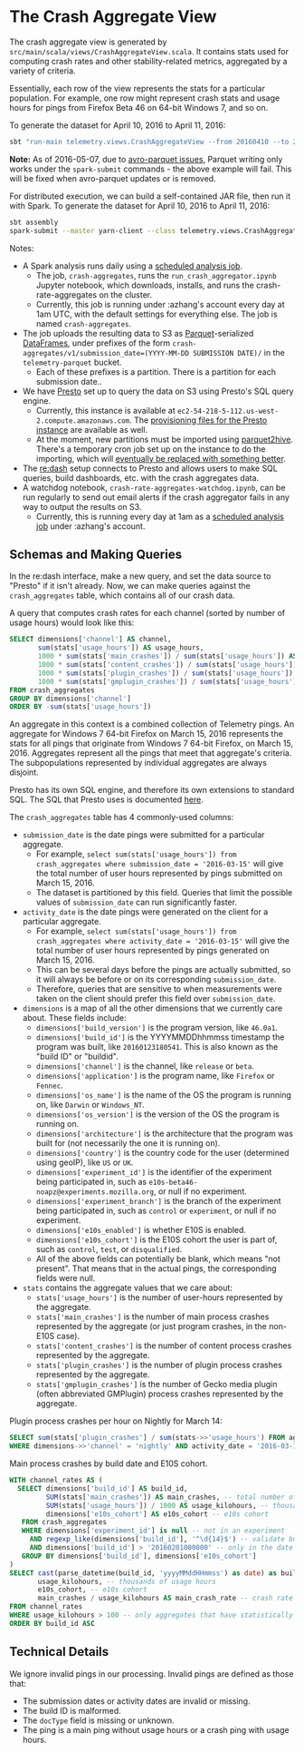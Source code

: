The Crash Aggregate View
========================

The crash aggregate view is generated by `src/main/scala/views/CrashAggregateView.scala`. It contains stats used for computing crash rates and other stability-related metrics, aggregated by a variety of criteria.

Essentially, each row of the view represents the stats for a particular population. For example, one row might represent crash stats and usage hours for pings from Firefox Beta 46 on 64-bit Windows 7, and so on.

To generate the dataset for April 10, 2016 to April 11, 2016:
```bash
sbt "run-main telemetry.views.CrashAggregateView --from 20160410 --to 20160411"
```

**Note:** As of 2016-05-07, due to [avro-parquet issues](https://issues.apache.org/jira/browse/HIVE-12828), Parquet writing only works under the `spark-submit` commands - the above example will fail. This will be fixed when avro-parquet updates or is removed.

For distributed execution, we can build a self-contained JAR file, then run it with Spark. To generate the dataset for April 10, 2016 to April 11, 2016:
```bash
sbt assembly
spark-submit --master yarn-client --class telemetry.views.CrashAggregateView target/scala-2.10/telemetry-batch-view-*.jar --from 20160410 --to 20160411
```

Notes:

* A Spark analysis runs daily using a [scheduled analysis job](https://analysis.telemetry.mozilla.org/cluster/schedule).
    * The job, `crash-aggregates`, runs the `run_crash_aggregator.ipynb` Jupyter notebook, which downloads, installs, and runs the crash-rate-aggregates on the cluster.
    * Currently, this job is running under :azhang's account every day at 1am UTC, with the default settings for everything else. The job is named `crash-aggregates`.
* The job uploads the resulting data to S3 as [Parquet](https://parquet.apache.org/)-serialized [DataFrames](https://spark.apache.org/docs/1.6.0/api/java/org/apache/spark/sql/DataFrame.html), under prefixes of the form `crash-aggregates/v1/submission_date=(YYYY-MM-DD SUBMISSION DATE)/` in the `telemetry-parquet` bucket.
    * Each of these prefixes is a partition. There is a partition for each submission date..
* We have [Presto](https://prestodb.io/) set up to query the data on S3 using Presto's SQL query engine.
    * Currently, this instance is available at `ec2-54-218-5-112.us-west-2.compute.amazonaws.com`. The [provisioning files for the Presto instance](https://github.com/vitillo/emr-bootstrap-presto) are available as well.
    * At the moment, new partitions must be imported using [parquet2hive](https://github.com/vitillo/parquet2hive). There's a temporary cron job set up on the instance to do the importing, which will [eventually be replaced with something better](https://bugzilla.mozilla.org/show_bug.cgi?id=1251648).
* The [re:dash](https://sql.telemetry.mozilla.org/dashboard/general) setup connects to Presto and allows users to make SQL queries, build dashboards, etc. with the crash aggregates data.
* A watchdog notebook, `crash-rate-aggregates-watchdog.ipynb`, can be run regularly to send out email alerts if the crash aggregator fails in any way to output the results on S3.
    * Currently, this is running every day at 1am as a [scheduled analysis job](https://analysis.telemetry.mozilla.org/cluster/schedule) under :azhang's account.

Schemas and Making Queries
--------------------------

In the re:dash interface, make a new query, and set the data source to "Presto" if it isn't already. Now, we can make queries against the `crash_aggregates` table, which contains all of our crash data.

A query that computes crash rates for each channel (sorted by number of usage hours) would look like this:

```sql
SELECT dimensions['channel'] AS channel,
       sum(stats['usage_hours']) AS usage_hours,
       1000 * sum(stats['main_crashes']) / sum(stats['usage_hours']) AS main_crash_rate,
       1000 * sum(stats['content_crashes']) / sum(stats['usage_hours']) AS content_crash_rate,
       1000 * sum(stats['plugin_crashes']) / sum(stats['usage_hours']) AS plugin_crash_rate,
       1000 * sum(stats['gmplugin_crashes']) / sum(stats['usage_hours']) AS gmplugin_crash_rate
FROM crash_aggregates
GROUP BY dimensions['channel']
ORDER BY -sum(stats['usage_hours'])
```

An aggregate in this context is a combined collection of Telemetry pings. An aggregate for Windows 7 64-bit Firefox on March 15, 2016 represents the stats for all pings that originate from Windows 7 64-bit Firefox, on March 15, 2016. Aggregates represent all the pings that meet that aggregate's criteria. The subpopulations represented by individual aggregates are always disjoint.

Presto has its own SQL engine, and therefore its own extensions to standard SQL. The SQL that Presto uses is documented [here](https://prestodb.io/docs/current/).

The `crash_aggregates` table has 4 commonly-used columns:

* `submission_date` is the date pings were submitted for a particular aggregate.
    * For example, `select sum(stats['usage_hours']) from crash_aggregates where submission_date = '2016-03-15'` will give the total number of user hours represented by pings submitted on March 15, 2016.
    * The dataset is partitioned by this field. Queries that limit the possible values of `submission_date` can run significantly faster.
* `activity_date` is the date pings were generated on the client for a particular aggregate.
    * For example, `select sum(stats['usage_hours']) from crash_aggregates where activity_date = '2016-03-15'` will give the total number of user hours represented by pings generated on March 15, 2016.
    * This can be several days before the pings are actually submitted, so it will always be before or on its corresponding `submission_date`.
    * Therefore, queries that are sensitive to when measurements were taken on the client should prefer this field over `submission_date`.
* `dimensions` is a map of all the other dimensions that we currently care about. These fields include:
    * `dimensions['build_version']` is the program version, like `46.0a1`.
    * `dimensions['build_id']` is the YYYYMMDDhhmmss timestamp the program was built, like `20160123180541`. This is also known as the "build ID" or "buildid".
    * `dimensions['channel']` is the channel, like `release` or `beta`.
    * `dimensions['application']` is the program name, like `Firefox` or `Fennec`.
    * `dimensions['os_name']` is the name of the OS the program is running on, like `Darwin` or `Windows_NT`.
    * `dimensions['os_version']` is the version of the OS the program is running on.
    * `dimensions['architecture']` is the architecture that the program was built for (not necessarily the one it is running on).
    * `dimensions['country']` is the country code for the user (determined using geoIP), like `US` or `UK`.
    * `dimensions['experiment_id']` is the identifier of the experiment being participated in, such as `e10s-beta46-noapz@experiments.mozilla.org`, or null if no experiment.
    * `dimensions['experiment_branch']` is the branch of the experiment being participated in, such as `control` or `experiment`, or null if no experiment.
    * `dimensions['e10s_enabled']` is whether E10S is enabled.
    * `dimensions['e10s_cohort']` is the E10S cohort the user is part of, such as `control`, `test`, or `disqualified`.
    * All of the above fields can potentially be blank, which means "not present". That means that in the actual pings, the corresponding fields were null.
* `stats` contains the aggregate values that we care about:
    * `stats['usage_hours']` is the number of user-hours represented by the aggregate.
    * `stats['main_crashes']` is the number of main process crashes represented by the aggregate (or just program crashes, in the non-E10S case).
    * `stats['content_crashes']` is the number of content process crashes represented by the aggregate.
    * `stats['plugin_crashes']` is the number of plugin process crashes represented by the aggregate.
    * `stats['gmplugin_crashes']` is the number of Gecko media plugin (often abbreviated GMPlugin) process crashes represented by the aggregate.

Plugin process crashes per hour on Nightly for March 14:

```sql
SELECT sum(stats['plugin_crashes'] / sum(stats->>'usage_hours') FROM aggregates
WHERE dimensions->>'channel' = 'nightly' AND activity_date = '2016-03-14'
```

Main process crashes by build date and E10S cohort.

```sql
WITH channel_rates AS (
  SELECT dimensions['build_id'] AS build_id,
         SUM(stats['main_crashes']) AS main_crashes, -- total number of crashes
         SUM(stats['usage_hours']) / 1000 AS usage_kilohours, -- thousand hours of usage
         dimensions['e10s_cohort'] AS e10s_cohort -- e10s cohort
   FROM crash_aggregates
   WHERE dimensions['experiment_id'] is null -- not in an experiment
     AND regexp_like(dimensions['build_id'], '^\d{14}$') -- validate build IDs
     AND dimensions['build_id'] > '20160201000000' -- only in the date range that we care about
   GROUP BY dimensions['build_id'], dimensions['e10s_cohort']
)
SELECT cast(parse_datetime(build_id, 'yyyyMMddHHmmss') as date) as build_id, -- program build date
       usage_kilohours, -- thousands of usage hours
       e10s_cohort, -- e10s cohort
       main_crashes / usage_kilohours AS main_crash_rate -- crash rate being defined as crashes per thousand usage hours
FROM channel_rates
WHERE usage_kilohours > 100 -- only aggregates that have statistically significant usage hours
ORDER BY build_id ASC
```

Technical Details
-----------------

We ignore invalid pings in our processing. Invalid pings are defined as those that:

* The submission dates or activity dates are invalid or missing.
* The build ID is malformed.
* The `docType` field is missing or unknown.
* The ping is a main ping without usage hours or a crash ping with usage hours.
